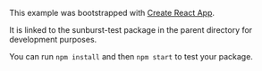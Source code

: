 This example was bootstrapped with [Create React App](https://github.com/facebook/create-react-app).

It is linked to the sunburst-test package in the parent directory for development purposes.

You can run `npm install` and then `npm start` to test your package.
